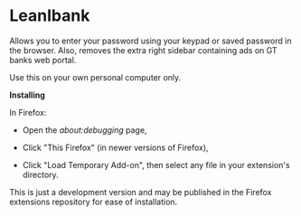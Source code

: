 # LeanIbank
Allows you to enter your password using your keypad or saved password in the browser.
Also, removes the extra right sidebar containing ads on GT banks web portal. 

Use this on your own personal computer only.

**Installing**

In Firefox: 
* Open the *about:debugging* page, 

* Click "This Firefox" (in newer versions of Firefox), 

* Click "Load Temporary Add-on", then select any file in your extension's directory.

This is just a development version and may be published in the Firefox extensions repository for ease of installation.
